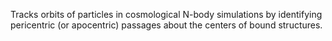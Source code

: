 Tracks orbits of particles in cosmological N-body simulations by identifying pericentric (or apocentric) passages about
the centers of bound structures.
